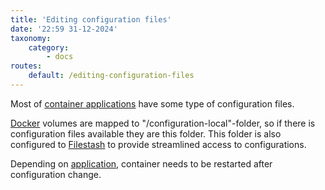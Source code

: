 ```yaml
---
title: 'Editing configuration files'
date: '22:59 31-12-2024'
taxonomy:
    category:
        - docs
routes:
    default: /editing-configuration-files
---
```


Most of [container applications](/container-applications) have some type of configuration files.

[Docker](/docker) volumes are mapped to "/configuration-local"-folder, so if there is configuration files available they are this folder. This folder is also configured to [Filestash](/filestash) to provide streamlined access to configurations.

Depending on [application](/container-applications), container needs to be restarted after configuration change.